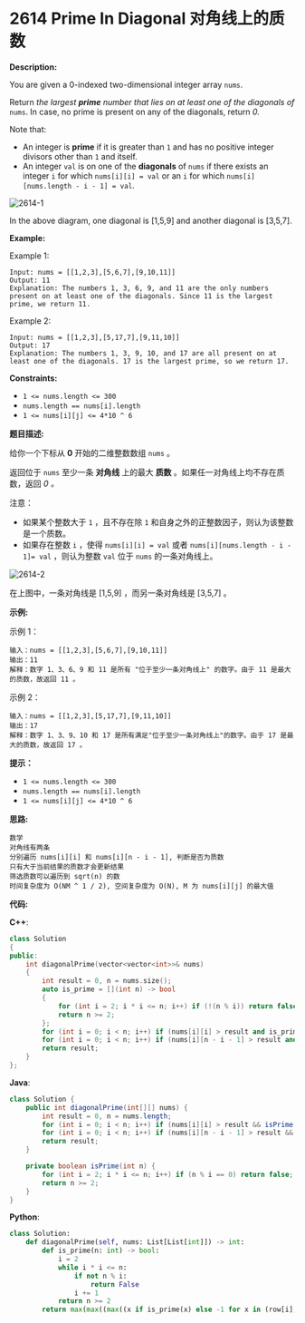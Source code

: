 # 2614 Prime In Diagonal 对角线上的质数

__Description:__

You are given a 0-indexed two-dimensional integer array `nums`.

Return _the largest __prime__ number that lies on at least one of the _diagonals_ of_ `nums`. In case, no prime is present on any of the diagonals, return _0._

Note that:

- An integer is __prime__ if it is greater than `1` and has no positive integer divisors other than `1` and itself.
- An integer `val` is on one of the __diagonals__ of `nums` if there exists an integer `i` for which `nums[i][i] = val` or an `i` for which `nums[i][nums.length - i - 1] = val`.

![2614-1](https://assets.leetcode.com/uploads/2023/03/06/screenshot-2023-03-06-at-45648-pm.png)

In the above diagram, one diagonal is [1,5,9] and another diagonal is [3,5,7].

__Example:__

Example 1:

```text
Input: nums = [[1,2,3],[5,6,7],[9,10,11]]
Output: 11
Explanation: The numbers 1, 3, 6, 9, and 11 are the only numbers present on at least one of the diagonals. Since 11 is the largest prime, we return 11.
```

Example 2:

```text
Input: nums = [[1,2,3],[5,17,7],[9,11,10]]
Output: 17
Explanation: The numbers 1, 3, 9, 10, and 17 are all present on at least one of the diagonals. 17 is the largest prime, so we return 17.
```

__Constraints:__

- `1 <= nums.length <= 300`
- `nums.length == nums[i].length`
- `1 <= nums[i][j] <= 4*10 ^ 6`

__题目描述:__

给你一个下标从 __0__ 开始的二维整数数组 `nums` 。

返回位于 `nums` 至少一条 __对角线__ 上的最大 __质数__ 。如果任一对角线上均不存在质数，返回 _0 。_

注意：

- 如果某个整数大于 `1` ，且不存在除 `1` 和自身之外的正整数因子，则认为该整数是一个质数。
- 如果存在整数 `i` ，使得 `nums[i][i] = val` 或者 `nums[i][nums.length - i - 1]= val` ，则认为整数 `val` 位于 `nums` 的一条对角线上。

![2614-2](https://assets.leetcode.com/uploads/2023/03/06/screenshot-2023-03-06-at-45648-pm.png)

在上图中，一条对角线是 [1,5,9] ，而另一条对角线是 [3,5,7] 。

__示例:__

示例 1：

```text
输入：nums = [[1,2,3],[5,6,7],[9,10,11]]
输出：11
解释：数字 1、3、6、9 和 11 是所有 "位于至少一条对角线上" 的数字。由于 11 是最大的质数，故返回 11 。
```

示例 2：

```text
输入：nums = [[1,2,3],[5,17,7],[9,11,10]]
输出：17
解释：数字 1、3、9、10 和 17 是所有满足"位于至少一条对角线上"的数字。由于 17 是最大的质数，故返回 17 。
```

__提示：__

- `1 <= nums.length <= 300`
- `nums.length == nums[i].length`
- `1 <= nums[i][j] <= 4*10 ^ 6`

__思路:__

```text
数学
对角线有两条
分别遍历 nums[i][i] 和 nums[i][n - i - 1], 判断是否为质数
只有大于当前结果的质数才会更新结果
筛选质数可以遍历到 sqrt(n) 的数
时间复杂度为 O(NM ^ 1 / 2), 空间复杂度为 O(N), M 为 nums[i][j] 的最大值
```

__代码:__

__C++__:

```C++
class Solution 
{
public:
    int diagonalPrime(vector<vector<int>>& nums) 
    {
        int result = 0, n = nums.size();
        auto is_prime = [](int n) -> bool
        {
            for (int i = 2; i * i <= n; i++) if (!(n % i)) return false;
            return n >= 2;
        };
        for (int i = 0; i < n; i++) if (nums[i][i] > result and is_prime(nums[i][i])) result = nums[i][i];
        for (int i = 0; i < n; i++) if (nums[i][n - i - 1] > result and is_prime(nums[i][n - i - 1])) result = nums[i][n - i - 1];
        return result;
    }
};
```

__Java__:

```Java
class Solution {
    public int diagonalPrime(int[][] nums) {
        int result = 0, n = nums.length;
        for (int i = 0; i < n; i++) if (nums[i][i] > result && isPrime(nums[i][i])) result = nums[i][i];
        for (int i = 0; i < n; i++) if (nums[i][n - i - 1] > result && isPrime(nums[i][n - i - 1])) result = nums[i][n - i - 1];
        return result;
    }

    private boolean isPrime(int n) {
        for (int i = 2; i * i <= n; i++) if (n % i == 0) return false;
        return n >= 2;
    }
}
```

__Python__:

```Python
class Solution:
    def diagonalPrime(self, nums: List[List[int]]) -> int:
        def is_prime(n: int) -> bool:
            i = 2
            while i * i <= n:
                if not n % i:
                    return False
                i += 1
            return n >= 2 
        return max(max((max((x if is_prime(x) else -1 for x in (row[i], row[-1 - i]))) for i, row in enumerate(nums))), 0)
```
